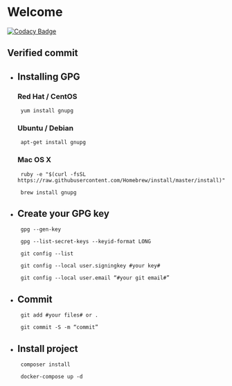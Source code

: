 # Welcome 

[![Codacy Badge](https://api.codacy.com/project/badge/Grade/831b6679c05a4a1894ca12b802707d39)](https://app.codacy.com/app/odrik/Unsecure?utm_source=github.com&utm_medium=referral&utm_content=envt-collaboratif/Unsecure&utm_campaign=Badge_Grade_Dashboard)

  ## Verified commit

 - ## Installing GPG

	### Red Hat / CentOS

		yum install gnupg

	### Ubuntu / Debian 

		apt-get install gnupg

	### Mac OS X

		ruby -e "$(curl -fsSL https://raw.githubusercontent.com/Homebrew/install/master/install)"

		brew install gnupg

 - ## Create your GPG key

		gpg --gen-key

		gpg --list-secret-keys --keyid-format LONG

		git config --list

		git config --local user.signingkey #your key#

		git config --local user.email “#your git email#”

	

 - ## Commit

		git add #your files# or .
        
		git commit -S -m “commit”

 - ## Install project

		composer install
        
		docker-compose up -d

